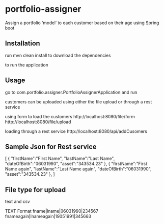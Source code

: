# portfolio-assigner
Assign a portfolio ‘model’ to each customer based on their age using Spring boot


## Installation

run mvn clean install to download the dependencies

to run the application


## Usage

go to com.portfolio.assigner.PortfolioAssignerApplication and run 

customers can be uploaded using either the file upload or through a rest service

using form to load the customers
http://localhost:8080/file/form
http://localhost:8080/file/upload

loading through a rest service
http://localhost:8080/api/addCusomers

## Sample Json for Rest service
[
	{
		"firstName":"First Name",
		"lastName":"Last Name",
		"dateOfBirth":"06031990",
		"asset":"343534.23"
	},
  	{
		"firstName":"First Name again",
		"lastName":"Last Name again",
		"dateOfBirth":"06031990",
		"asset":"343534.23"
	},
]

## File type for upload
text and csv

TEXT Format
fname|lname|06031990|234567
fnameagain|lnameagain|19051991|345663
